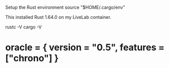 Setup the Rust environment
source "$HOME/.cargo/env"
 

This installed Rust 1.64.0 on my LiveLab container.

rustc -V
cargo -V

# oracle = { version = "0.5", features = ["chrono"] }